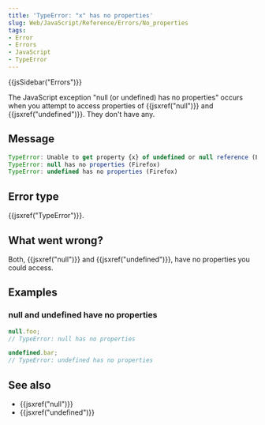 ```yaml
---
title: 'TypeError: "x" has no properties'
slug: Web/JavaScript/Reference/Errors/No_properties
tags:
- Error
- Errors
- JavaScript
- TypeError
---
```

{{jsSidebar("Errors")}}

The JavaScript exception "null (or undefined) has no properties" occurs when you
attempt to access properties of {{jsxref("null")}} and
{{jsxref("undefined")}}. They don't have any.

## Message

```js
TypeError: Unable to get property {x} of undefined or null reference (Edge)
TypeError: null has no properties (Firefox)
TypeError: undefined has no properties (Firefox)
```

## Error type

{{jsxref("TypeError")}}.

## What went wrong?

Both, {{jsxref("null")}} and {{jsxref("undefined")}}, have no
properties you could access.

## Examples

### null and undefined have no properties

```js example-bad
null.foo;
// TypeError: null has no properties

undefined.bar;
// TypeError: undefined has no properties
```

## See also

- {{jsxref("null")}}
- {{jsxref("undefined")}}
